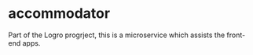# accommodator
Part of the Logro progrject, this is a microservice which assists the front-end apps.
